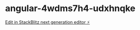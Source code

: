 # angular-4wdms7h4-udxhnqke

[Edit in StackBlitz next generation editor ⚡️](https://stackblitz.com/~/github.com/at-dev-1/angular-4wdms7h4-udxhnqke)
